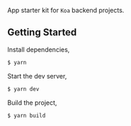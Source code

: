 App starter kit for `Koa` backend projects.

## Getting Started

Install dependencies,

```bash
$ yarn
```

Start the dev server,

```bash
$ yarn dev
```

Build the project,

```bash
$ yarn build
```
